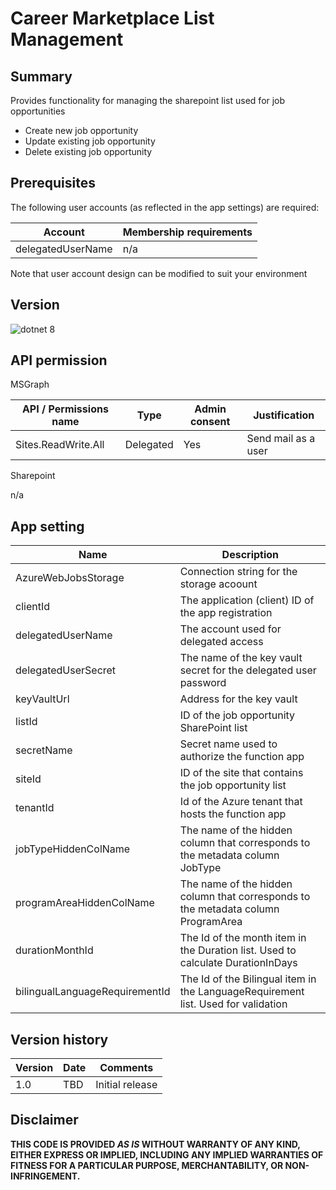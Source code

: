 # Career Marketplace List Management

## Summary

Provides functionality for managing the sharepoint list used for job opportunities
- Create new job opportunity
- Update existing job opportunity
- Delete existing job opportunity

## Prerequisites

The following user accounts (as reflected in the app settings) are required:

| Account           | Membership requirements                               |
| ----------------- | ----------------------------------------------------- |
| delegatedUserName | n/a                                                   |

Note that user account design can be modified to suit your environment

## Version 

![dotnet 8](https://img.shields.io/badge/net8.0-blue.svg)

## API permission

MSGraph

| API / Permissions name    | Type        | Admin consent | Justification                       |
| ------------------------- | ----------- | ------------- | ----------------------------------- |
| Sites.ReadWrite.All       | Delegated   | Yes           | Send mail as a user                 | 

Sharepoint

n/a

## App setting

| Name                     | Description                                                                       |
| ------------------------ | --------------------------------------------------------------------------------- |
| AzureWebJobsStorage      | Connection string for the storage acoount                                         |
| clientId                 | The application (client) ID of the app registration                               |
| delegatedUserName        | The account used for delegated access                                             |
| delegatedUserSecret      | The name of the key vault secret for the delegated user password                  |
| keyVaultUrl              | Address for the key vault                                                         |
| listId                   | ID of the job opportunity SharePoint list                                         |
| secretName               | Secret name used to authorize the function app                                    |
| siteId                   | ID of the site that contains the job opportunity list                             |
| tenantId                 | Id of the Azure tenant that hosts the function app                                |
| jobTypeHiddenColName     | The name of the hidden column that corresponds to the metadata column JobType     |
| programAreaHiddenColName | The name of the hidden column that corresponds to the metadata column ProgramArea |
| durationMonthId          | The Id of the month item in the Duration list. Used to calculate DurationInDays   |
| bilingualLanguageRequirementId | The Id of the Bilingual item in the LanguageRequirement list. Used for validation |

## Version history

Version|Date|Comments
-------|----|--------
1.0|TBD|Initial release

## Disclaimer

**THIS CODE IS PROVIDED *AS IS* WITHOUT WARRANTY OF ANY KIND, EITHER EXPRESS OR IMPLIED, INCLUDING ANY IMPLIED WARRANTIES OF FITNESS FOR A PARTICULAR PURPOSE, MERCHANTABILITY, OR NON-INFRINGEMENT.**

